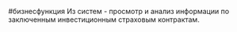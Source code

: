 #бизнесфункция 
Из систем - просмотр и анализ информации по заключенным инвестиционным страховым контрактам.